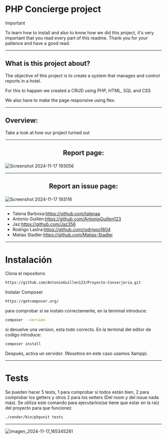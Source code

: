 # PHP Concierge project

>[!IMPORTANT]
>To learn how to install and also to know how we did this project, it's very important that you read every part of this readme. Thank you for your patience and have a good read.
***

## What is this project about?

The objective of this project is to create a system that manages and control reports in a hotel.

For this to happen we created a CRUD using PHP, HTML, SQL and CSS

We also have to make the page responsive using flex.

***

## Overview:

Take a look at how our project turned out
***

## <p align="center">Report page:</p>

![Screenshot 2024-11-17 193056](https://github.com/user-attachments/assets/6c39e480-6f31-4f55-bb0f-677d9f125df0)
***

## <p align="center">Report an issue page:</p>

![Screenshot 2024-11-17 193116](https://github.com/user-attachments/assets/59a6adff-eb11-4534-a261-0a6ae4a68b6c)
***
* Talena Barbosa:https://github.com/talenaa
* Antonio Guillén:https://github.com/AntonioGuillen123
* Jaz:https://github.com/Jaz356
* Rodrigo Lastra:https://github.com/rodrigoo1604
* Matías Stadler:https://github.com/Matias-Stadler
***
# Instalación
Clona el repositorio
```bash
https://github.com/AntonioGuillen123/Proyecto-Conserjeria.git
```
Instalar Composer
```bash
https://getcomposer.org/
```
para comprobar si se instalo correctamente, en la terminal introduce:
```bash
composer --version
```
si devuelve una version, esta todo correcto.
En la terminal del editor de codigo introduce:
```bash
composer install
```
Después, activa un servidor.
(Nosotros en este caso usamos Xampp).
***
# Tests
Se pueden hacer 5 tests, 1 para comprobar si todos están bien, 2 para comprobar los getters y otros 2 para los setters (Del room y del issue nada más).
Se utiliza este comando para ejecutarlos(se tiene que estar en la raiz del proyecto para que funcione):
```bash
./vendor/bin/phpunit tests
```
***
![imagen_2024-11-17_165345281](https://github.com/user-attachments/assets/10966e68-be7a-4fe0-be23-c343f5a6d2ec)
